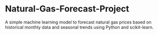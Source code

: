 # Natural-Gas-Forecast-Project
A simple machine learning model to forecast natural gas prices based on historical monthly data and seasonal trends using Python and scikit-learn.
